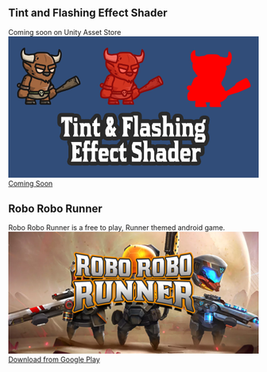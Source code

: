 ## Tint and Flashing Effect Shader
Coming soon on Unity Asset Store
![TintAndFlashingEffectShader](/shader-wide.png)
[Coming Soon](https://weirdozgames.github.io/)

## Robo Robo Runner

Robo Robo Runner is a free to play, Runner themed android game.
![RoboRoboRunner](/OzellikGrafigi.png)
[Download from Google Play](https://play.google.com/store/apps/details?id=com.WeirdOZ.RoboRoboRunner)
